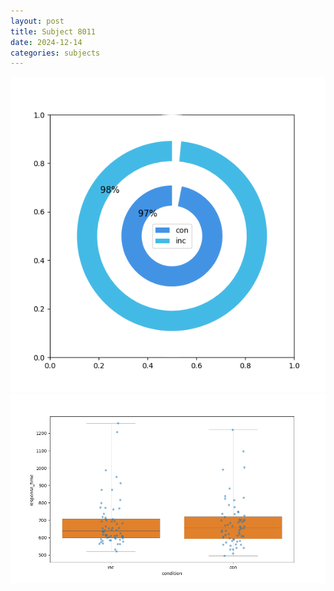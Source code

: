 ```yaml
---
layout: post
title: Subject 8011
date: 2024-12-14
categories: subjects
---
```


![](data/8011/run-3/8011_accuracy_by_condition.png)
![](data/8011/run-3/8011_rt.png)
